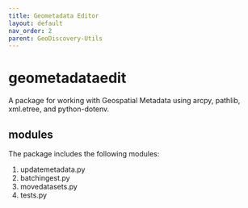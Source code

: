 ```yaml
---
title: Geometadata Editor
layout: default
nav_order: 2
parent: GeoDiscovery-Utils
---
```


# geometadataedit

A package for working with Geospatial Metadata using arcpy, pathlib, xml.etree, and python-dotenv.

## modules

The package includes the following modules:

1. updatemetadata.py
1. batchingest.py
1. movedatasets.py
1. tests.py